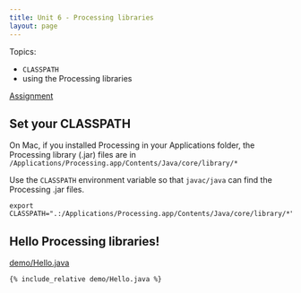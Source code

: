```yaml
---
title: Unit 6 - Processing libraries
layout: page
---
```


Topics:
- `CLASSPATH`
- using the Processing libraries

[Assignment](Unit6_Assignment)


## Set your CLASSPATH

On Mac, if you installed Processing in your Applications folder, the
Processing library (.jar) files are in ```/Applications/Processing.app/Contents/Java/core/library/*```

Use the ```CLASSPATH``` environment variable so that ```javac/java```
can find the Processing .jar files.


```console
export CLASSPATH=".:/Applications/Processing.app/Contents/Java/core/library/*"
```


## Hello Processing libraries!

[demo/Hello.java](demo/Hello.java)

```console
{% include_relative demo/Hello.java %}
```


